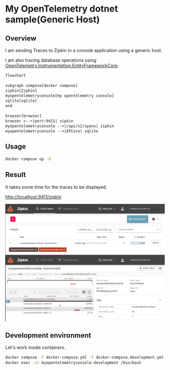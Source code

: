 # My OpenTelemetry dotnet sample(Generic Host)

## Overview
I am sending Traces to Zipkin in a console application using a generic host.

I am also tracing database operations using [OpenTelemetry.Instrumentation.EntityFrameworkCore](https://www.nuget.org/packages/OpenTelemetry.Instrumentation.EntityFrameworkCore/#readme-body-tab).

```mermaid
flowchart 

subgraph compose[docker compose]
zipkin[Zipkin]
myopentelemetryconsole[my opentelemetry console]
sqlite[sqlite]
end

browser[browser]
browser <-->|port:9411| zipkin
myopentelemetryconsole -->|/api/v2/spans| zipkin
myopentelemetryconsole -->|EFCore| sqlite
```

## Usage
```sh
docker compose up -d
```

## Result

It takes some time for the traces to be displayed.

[http://localhost:9411/zipkin](http://localhost:9411/zipkin)

![](doc/zipkinimage.png)
![](doc/zipkindetailimage.png)




## Development environment

Let's work inside containers.

```sh
docker compose -f docker-compose.yml -f docker-compose.development.yml up -d
docker exec -it myopentelemetryconsole-development /bin/bash
```
